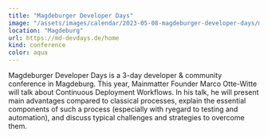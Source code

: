 ```yaml
---
title: "Magdeburger Developer Days"
image: "/assets/images/calendar/2023-05-08-magdeburger-developer-days/mdd-logo-background.png"
location: "Magdeburg"
url: https://md-devdays.de/home
kind: conference
color: aqua
---
```


Magdeburger Developer Days is a 3-day developer & community conference in
Magdeburg. This year, Mainmatter Founder Marco Otte-Witte will talk about
Continuous Deployment Workflows. In his talk, he will present main advantages
compared to classical processes, explain the essential components of such a
process (especially with ryegard to testing and automation), and discuss typical
challenges and strategies to overcome them.
